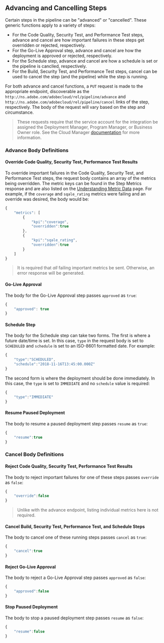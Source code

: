 ## Advancing and Cancelling Steps

Certain steps in the pipeline can be "advanced" or "cancelled". These generic functions apply to a variety of steps:

* For the Code Quality, Security Test, and Performance Test steps, advance and cancel are how important failures in these steps get overridden or rejected, respectively.
* For the Go-Live Approval step, advance and cancel are how the deployment is approved or rejected, respectively.
* For the Schedule step, advance and cancel are how a schedule is set or the pipeline is canclled, respectively.
* For the Build, Security Test, and Performance Test steps, cancel can be used to cancel the step (and the pipeline) while the step is running.

For both advance and cancel functions, a `PUT` request is made to the appropriate endpoint, discoverable as the `http://ns.adobe.com/adobecloud/rel/pipeline/advance` and `http://ns.adobe.com/adobecloud/rel/pipeline/cancel` links of the step, respectively. The body of the request will vary based on the step and circumstance.

> These requests require that the service account for the integration be assigned the Deployment Manager, Program Manager, or Business Owner role. See the Cloud Manager <a href="https://www.adobe.com/go/aem_cloud_mrg_usersroles_en">documentation</a> for more information.

### Advance Body Definitions

#### Override Code Quality, Security Test, Performance Test Results

To override important failures in the Code Quality, Security Test, and Performance Test steps, the request body contains an array of the metrics being overridden. The metric keys can be found in the Step Metrics response and are also listed on the [Understanding Metric Data](understanding-metric-data.md) page. For example, if the `coverage` and `sqale_rating` metrics were failing and an override was desired, the body would be:

```javascript
{
    "metrics": [
        {
            "kpi":"coverage",
            "overridden":true
        },
        {
            "kpi":"sqale_rating",
            "overridden":true
        }
    ]
}
```

> It is required that *all* failing important metrics be sent. Otherwise, an error response will be generated.

#### Go-Live Approval

The body for the Go-Live Approval step passes `approved` as `true`:

```javascript
{
    "approved": true
}
```

#### Schedule Step

The body for the Schedule step can take two forms. The first is where a future date/time is set. In this case, `type` in the request body is set to `SCHEDULED` and `schedule` is set to an ISO-8601 formatted date. For example:

```javascript
{
    "type":"SCHEDULED",
    "schedule":"2018-11-16T13:45:00.000Z"
}
```

The second form is where the deployment should be done immediately. In this case, the `type` is set to `IMMEDIATE` and no `schedule` value is required:

```javascript
{
    "type":"IMMEDIATE"
}
```

#### Resume Paused Deployment

The body to resume a paused deployment step passes `resume` as `true`:

```javascript
{
    "resume":true
}
```

### Cancel Body Definitions

#### Reject Code Quality, Security Test, Performance Test Results

The body to reject important failures for one of these steps passes `override` as `false`:

```javascript
{
    "override":false
}
```

> Unlike with the advance endpoint, listing individual metrics here is not required.

#### Cancel Build, Security Test, Performance Test, and Schedule Steps

The body to cancel one of these running steps passes `cancel` as `true`:

```javascript
{
    "cancel":true
}
```

#### Reject Go-Live Approval

The body to reject a Go-Live Approval step passes `approved` as `false`:

```javascript
{
    "approved":false
}
```

#### Stop Paused Deployment

The body to stop a paused deployment step passes `resume` as `false`:

```javascript
{
    "resume":false
}
```

